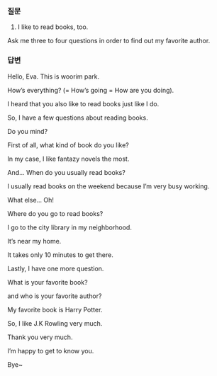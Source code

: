 ### 질문

1. I like to read books, too.

Ask me three to four questions in order to find out my favorite author.

### 답변

Hello, Eva. This is woorim park.

How’s everything? (= How’s going = How are you doing).

I heard that you also like to read books just like I do.

So, I have a few questions about reading books.

Do you mind?

First of all, what kind of book do you like?

In my case, I like fantazy novels the most.

And... When do you usually read books?

I usually read books on the weekend because I’m very busy working.

What else... Oh!

Where do you go to read books?

I go to the city library in my neighborhood.

It’s near my home.

It takes only 10 minutes to get there.

Lastly, I have one more question.

What is your favorite book?

and who is your favorite author?

My favorite book is Harry Potter.

So, I like J.K Rowling very much.

Thank you very much.

I’m happy to get to know you.

Bye~